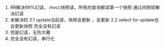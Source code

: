 1. RR解决99%幻读，
mvcc快照读，所有的查询都读第一个快照
通过间隙锁解决幻读
2. 未解决的
  2.1 update当前读，快照会更新
  ，会更新
  2.2 select for update也会更新快照
  完全没有幻读
3. 但是幻读，无伤大雅
4. 完全没有幻读，串行化